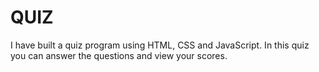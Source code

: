 # QUIZ
I have built a quiz program using HTML, CSS and JavaScript. In this quiz you can answer the questions and view your scores.
